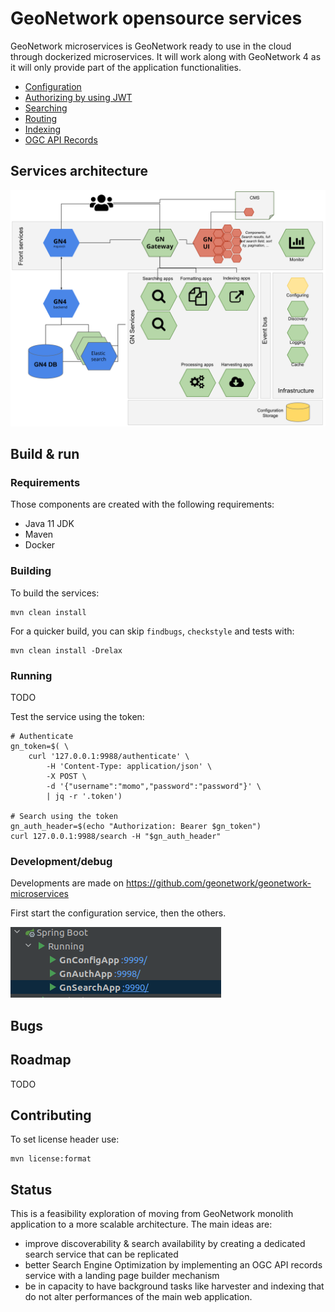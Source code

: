 # GeoNetwork opensource services

GeoNetwork microservices is GeoNetwork ready to use in the cloud through dockerized microservices. It will work along with GeoNetwork 4 as it will only provide part of the application functionalities.

* [Configuration](configuring/README.md)
* [Authorizing by using JWT](authorizing/README.md)
* [Searching](authorizing/README.md)
* [Routing](routing/README.md)
* [Indexing](indexing/README.md)
* [OGC API Records](ogc-api-records/README.md)


## Services architecture

![Start services](doc/img/gnmicroservices.svg)

## Build & run

### Requirements

Those components are created with the following requirements:
* Java 11 JDK
* Maven
* Docker

### Building

To build the services:

```shell script
mvn clean install
```

For a quicker build, you can skip `findbugs`, `checkstyle` and tests with:

```shell script
mvn clean install -Drelax
```

### Running

TODO

Test the service using the token:

```shell script
# Authenticate
gn_token=$( \
    curl '127.0.0.1:9988/authenticate' \
        -H 'Content-Type: application/json' \
        -X POST \
        -d '{"username":"momo","password":"password"}' \
        | jq -r '.token')

# Search using the token
gn_auth_header=$(echo "Authorization: Bearer $gn_token")
curl 127.0.0.1:9988/search -H "$gn_auth_header"
```



### Development/debug

Developments are made on https://github.com/geonetwork/geonetwork-microservices

First start the configuration service, then the others.

![Start services](doc/img/springboot-services-start.png)

## Bugs

## Roadmap

TODO

## Contributing

To set license header use:

```shell script
mvn license:format
```


## Status

This is a feasibility exploration of moving from GeoNetwork monolith application to a more scalable architecture. The main ideas are:
* improve discoverability & search availability by creating a dedicated search service that can be replicated
* better Search Engine Optimization by implementing an OGC API records service with a landing page builder mechanism
* be in capacity to have background tasks like harvester and indexing that do not alter performances of the main web application.

